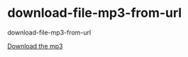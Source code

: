 # download-file-mp3-from-url
download-file-mp3-from-url

<?php 
	// Use this to directly download files, rather than play/view them in the browser
	// Save this as a file in the same directory as the file to be downloaded, e.g., direct-download.php
 ?>

<?php
  //Example : https://domain-name.com/audio/audio.mp3

  $remote_url = "https://domain-name.com/audio/";
	$file = $remote_url . $_GET['filename'];
	header ("Content-type: octet/stream");
	header ("Content-disposition: attachment; filename=".$_GET['filename'].";");
	header("Content-Length: ".filesize($file));
	readfile($file);
	exit;
?>

<!-- then use this link format in your webpage to link to the download, replace filename as appropriate -->
 <a href="http://URL-to-dowbload/direct-download.php?filename=audio.mp3">Download the mp3</a>
